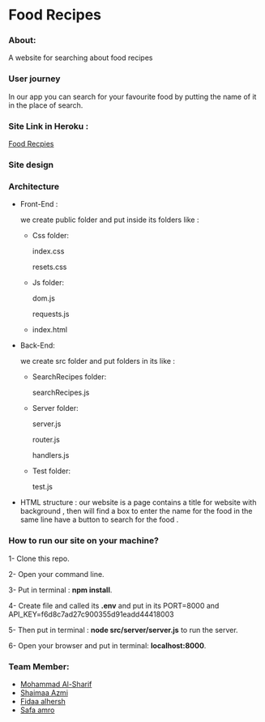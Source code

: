 # Food Recipes 

### About:
A website for searching about food recipes
### User journey 
In our app you can  search for your favourite food by putting the name of it in the place of search. 
### Site Link in Heroku :
[Food Recpies](https://foodrecipes-.herokuapp.com/) 
### Site design 

### Architecture 
- Front-End :

  we create  public folder and put inside its folders like :
   - Css folder:
   
       index.css

      resets.css
  - Js folder:
  
     dom.js

     requests.js
   
  - index.html 
  
- Back-End:

  we create src folder and put folders in its like :
  - SearchRecipes folder:
  
    searchRecipes.js
  - Server folder:
  
    server.js

    router.js
   
    handlers.js
  - Test folder:
  
    test.js


- HTML structure :
our website is a  page contains a title for website with background , then will find a box to enter the name for the food  in the same line have a button to search for the food .

 ### How to run our site on your machine?

1- Clone this repo.

2- Open your command line.

3- Put in terminal : **npm install**.

4- Create file and called its **.env** and put in its  PORT=8000 and 
                                                   API_KEY=f6d8c7ad27c900355d91eadd44418003


5- Then put in terminal : **node src/server/server.js** to run the server. 

6- Open your browser and put in terminal: **localhost:8000**.


### Team Member:
- [Mohammad Al-Sharif](https://github.com/mhmdtshref)
- [Shaimaa Azmi](https://github.com/shaima96)
- [Fidaa alhersh](https://github.com/fdo2)
- [Safa amro](https://github.com/safaaamro)



